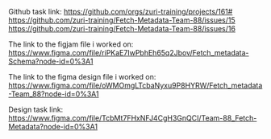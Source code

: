 Github task link:
https://github.com/orgs/zuri-training/projects/161#
https://github.com/zuri-training/Fetch-Metadata-Team-88/issues/15
https://github.com/zuri-training/Fetch-Metadata-Team-88/issues/16

The link to the figjam file i worked on:
https://www.figma.com/file/riPKaE7IwPbhEh65q2Jbov/Fetch_metadata-Schema?node-id=0%3A1

The link to the figma design file i worked on:
https://www.figma.com/file/oWMOmgLTcbaNyxu9P8HYRW/Fetch_metadata-Team_88?node-id=0%3A1

Design task link:
https://www.figma.com/file/TcbMt7FHxNFJ4CgH3GnQCI/Team-88_Fetch-Metadata?node-id=0%3A1
